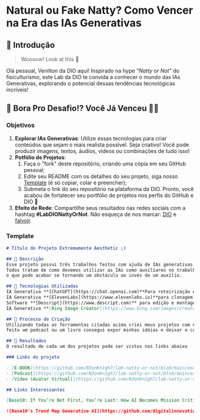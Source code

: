 # Natural ou Fake Natty? Como Vencer na Era das IAs Generativas

## 🚀 Introdução

> Woooow! Look at this 👀

Olá pessoal, Venilton da DIO aqui! Inspirado na hype _"Natty or Not"_ do fisiculturismo, este Lab da DIO te convida a conhecer o mundo das IAs Generativas, explorando o potencial dessas tendências tecnológicas incríveis!

## 🎯 Bora Pro Desafio!? Você Já Venceu 💪🤓

### Objetivos

1. **Explorar IAs Generativas**: Utilize essas tecnologias para criar conteúdos que sejam o mais realista possível. Seja criativo! Você pode produzir imagens, textos, áudios, vídeos ou combinações de tudo isso!
1. **Potfólio de Projetos**:
    1. Faça o "fork" deste repositório, criando uma cópia em seu GitHub pessoal;
    2. Edite seu README com os detalhes do seu projeto, siga nosso [Template](#template) (é só copiar, colar e preencher);
    3. Submeta o link do seu repositório na plataforma da DIO. Pronto, você acabou de fortalecer seu portfólio de projetos nos perfis do GitHub e DIO 🚀
1. **Efeito de Rede**: Compartilhe seus resultados nas redes sociais com a hashtag **#LabDIONattyOrNot**. Não esqueça de nos marcar: [DIO](https://www.linkedin.com/school/dio-makethechange) e [falvojr](https://www.linkedin.com/in/falvojr).

### Template

```markdown
# Título do Projeto Extremamente Aesthetic ;)

## 📒 Descrição
Esse projeto possui três trabalhos feitos com ajuda de IAs generativas e se resumem em um e-book, um podcast e um video.
Todos tratam de como devemos utilizar as IAs como auxiliares no trabalho e nos alerta sobre o uso excessivo das mesmas,
o que pode acabar se tornando um obstáculo ao invés de um auxílio.

## 🤖 Tecnologias Utilizadas
IA Generativa **[ChatGPT](https://chat.openai.com)**Para roteirização e revisão em todos os projetos
IA Generativa **[ElevenLabs](https://www.elevenlabs.io)**para clonagem e sintetização de voz;
Software **[Descript](https://www.descript.com)** para edição e montagem do podcast.
IA Generativa **[Bing Image Creator](https://www.bing.com/images/create?mkt=en-US) **Para criação de imagens

## 🧐 Processo de Criação
Utilizando todas as ferramentas citadas acima criei meus projetos com extrema facilidade e rapidez, mesmo sem nunca
feito um podcast ou um livro consegui expor minhas idéias e deixar o conteúdo com um visual profissional.

## 🚀 Resultados
O resultado de cada um dos projetos pode ser vistos nos links abaixo

### Links do projeto

- [E-BOOK](https://github.com/N3onKn1gh7/lab-natty-or-not/blob/main/exemplos/E-BOOK.md)
- [Podcast](https://github.com/N3onKn1gh7/lab-natty-or-not/blob/main/exemplos/PODCAST.md)
- [Vídeo (Avatar Virtual)](https://github.com/N3onKn1gh7/lab-natty-or-not/blob/main/exemplos/VIDEO.md)

## Links Interessantes

[Base10: If You’re Not First, You’re Last: How AI Becomes Mission Critical](https://base10.vc/post/generative-ai-mission-critical/)

![Base10's Trend Map Generative AI](https://github.com/digitalinnovationone/lab-natty-or-not/assets/730492/f4df26e8-f8f7-4419-8252-c69d73ea930c)
